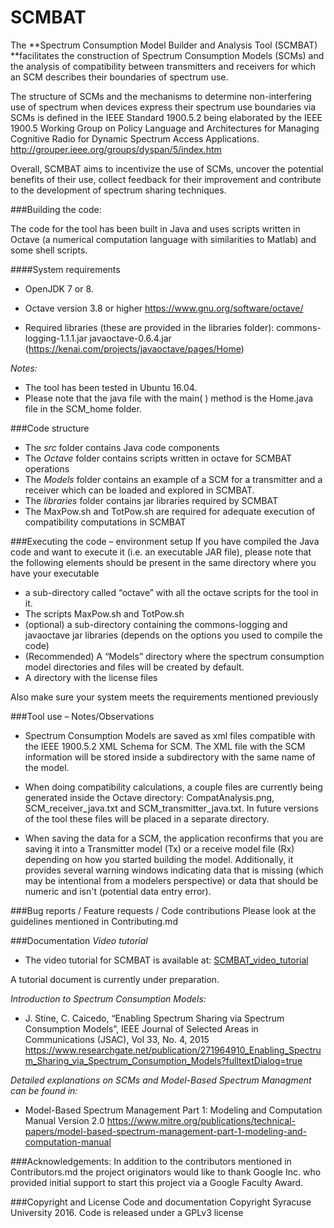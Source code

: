 # SCMBAT
The **Spectrum Consumption Model Builder and Analysis Tool (SCMBAT) **facilitates the construction of Spectrum Consumption Models (SCMs) and the analysis of compatibility between transmitters and receivers for which an SCM describes their boundaries of spectrum use. 

The structure of SCMs and the mechanisms to determine non-interfering use of spectrum when devices express their spectrum use boundaries via SCMs is defined in the IEEE Standard 1900.5.2 being elaborated by the IEEE 1900.5 Working Group on Policy Language and Architectures for Managing Cognitive Radio for Dynamic Spectrum Access Applications. http://grouper.ieee.org/groups/dyspan/5/index.htm

Overall, SCMBAT aims to incentivize the use of SCMs, uncover the potential benefits of their use, collect feedback for their improvement and contribute to the development of spectrum sharing techniques.

###Building the code: 

The code for the tool has been built in Java and uses scripts written in Octave (a numerical computation language with similarities to Matlab) and some shell scripts.


####System requirements 

- OpenJDK 7 or 8. 

- Octave version 3.8 or higher
https://www.gnu.org/software/octave/

- Required libraries  (these are provided in the libraries folder):
commons-logging-1.1.1.jar
javaoctave-0.6.4.jar  (https://kenai.com/projects/javaoctave/pages/Home)

*Notes:*
- The tool has been tested in Ubuntu 16.04.
- Please note that the java file with the main( ) method is the Home.java file in the SCM_home folder.

###Code structure
- The *src* folder contains Java code components 
- The *Octave* folder contains scripts written in octave for SCMBAT operations
- The *Models* folder contains an example of a SCM for a transmitter and a receiver which can be loaded and explored in SCMBAT.
- The *libraries* folder contains jar libraries required by SCMBAT
- The MaxPow.sh and TotPow.sh are required for adequate execution of compatibility computations in SCMBAT

###Executing the code – environment setup
If you have compiled the Java code and want to execute it (i.e. an executable JAR file), please note that the following elements should be present in the same directory where you have your executable

- a sub-directory called “octave” with all the octave scripts for the tool in it.
- The scripts MaxPow.sh and TotPow.sh
- (optional) a sub-directory containing the commons-logging and javaoctave jar libraries (depends on the options you used to compile the code)
- (Recommended) A “Models” directory where the spectrum consumption model directories and files will be created by default.
- A directory with the license files

Also make sure your system meets the requirements mentioned previously

###Tool use – Notes/Observations
- Spectrum Consumption Models are saved as xml files compatible with the IEEE 1900.5.2	XML Schema for SCM. The XML file with the SCM information will be stored inside a subdirectory with the same name of the model.

- When doing compatibility calculations, a couple files are currently being generated inside the Octave directory: CompatAnalysis.png, SCM_receiver_java.txt and SCM_transmitter_java.txt. 
In future versions of the tool these files will be placed in a separate directory.

- When saving the data for a SCM, the application reconfirms that you are saving it into a Transmitter model (Tx) or a receive model file (Rx) depending on how you started building the model. Additionally, it provides several warning windows indicating data that is missing (which may be intentional from a modelers perspective) or data that should be numeric and isn't (potential data entry error).

###Bug reports / Feature requests / Code contributions
Please look at the guidelines mentioned in Contributing.md


###Documentation
*Video tutorial* 

- The video tutorial for SCMBAT is available at:
[SCMBAT_video_tutorial](https://coursecast.ischool.syr.edu/Panopto/Pages/Viewer.aspx?id=a201b9c0-63fd-4ff4-b2b5-cf1d59f99a8f) 

A tutorial document is currently under preparation.

*Introduction to Spectrum Consumption Models:*

- J. Stine, C. Caicedo, “Enabling Spectrum Sharing via Spectrum Consumption Models”, IEEE Journal of Selected Areas in Communications (JSAC), Vol 33, No. 4, 2015
https://www.researchgate.net/publication/271964910_Enabling_Spectrum_Sharing_via_Spectrum_Consumption_Models?fulltextDialog=true


*Detailed explanations on SCMs and Model-Based Spectrum Managment can be found in:*

- Model-Based Spectrum Management Part 1: Modeling and Computation Manual Version 2.0
https://www.mitre.org/publications/technical-papers/model-based-spectrum-management-part-1-modeling-and-computation-manual



###Acknowledgements:
In addition to the contributors mentioned in Contributors.md the project originators would like to thank Google Inc. who provided initial support to start this project via a Google Faculty Award.

###Copyright and License
Code and documentation Copyright Syracuse University 2016. Code is released under a GPLv3 license 